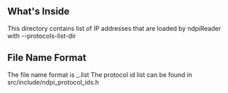 What's Inside
-------------

This directory contains list of IP addresses that are loaded
by ndpiReader with --protocols-list-dir <lists directory>

File Name Format
----------------

The file name format is <protocol id>_<string>.list
The protocol id list can be found in src/include/ndpi_protocol_ids.h